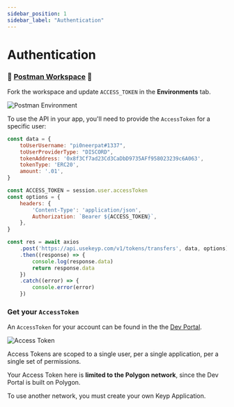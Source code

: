 ```yaml
---
sidebar_position: 1
sidebar_label: "Authentication"
---
```


# Authentication

###  🌟 [Postman Workspace](https://www.postman.com/speeding-spaceship-663022/workspace/keyp-public-workspace/collection/25667367-e1156fb2-60c3-4a42-b76b-47902a22512e?ctx=documentation) 🌟

Fork the workspace and update `ACCESS_TOKEN` in the **Environments** tab.

![Postman Environment](/img/postman-access-token.png)

To use the API in your app, you'll need to provide the `AccessToken` for a specific user:

```js
const data = {
    toUserUsername: "pi0neerpat#1337",
    toUserProviderType: "DISCORD",
    tokenAddress: '0x8f3Cf7ad23Cd3CaDbD9735AFf958023239c6A063',
    tokenType: 'ERC20',
    amount: '.01',
}

const ACCESS_TOKEN = session.user.accessToken
const options = {
    headers: {
        'Content-Type': 'application/json',
        Authorization: `Bearer ${ACCESS_TOKEN}`,
    },
}

const res = await axios
    .post('https://api.usekeyp.com/v1/tokens/transfers', data, options)
    .then((response) => {
        console.log(response.data)
        return response.data
    })
    .catch((error) => {
        console.error(error)
    })
```

### Get your `AccessToken`

An `AccessToken` for your account can be found in the the [Dev Portal](https://dev.UseKeyp.com). 

![Access Token](/img/dev-portal-access-token.png)

Access Tokens are scoped to a single user, per a single application, per a single set of permissions.

Your Access Token here is **limited to the Polygon network**, since the Dev Portal is built on Polygon.

To use another network, you must create your own Keyp Application.
